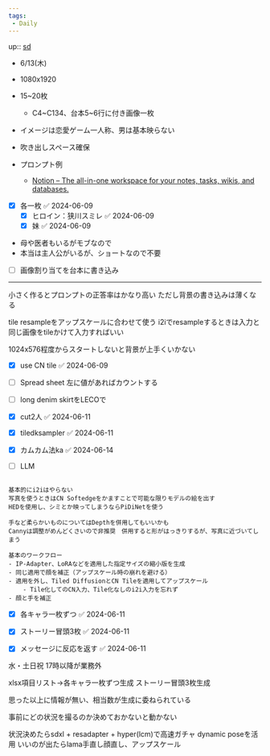 ```yaml
---
tags:
 - Daily
---
```

up:: [sd](../Bar/Stable%20Diffusion.md)

- 6/13(木)
- 1080x1920
- 15~20枚
    - C4~C134、台本5~6行に付き画像一枚

- イメージは恋愛ゲーム一人称、男は基本映らない
- 吹き出しスペース確保

- プロンプト例
    - [Notion – The all-in-one workspace for your notes, tasks, wikis, and databases.](https://coordinated-centipede-773.notion.site/13-4c400efc86e7480ba9ec1d35a9078527)

- [x] 各一枚 ✅ 2024-06-09
    - [x] ヒロイン：狭川スミレ ✅ 2024-06-09
    - [x] 妹 ✅ 2024-06-09
- 母や医者もいるがモブなので
- 本当は主人公がいるが、ショートなので不要

- [ ] 画像割り当てを台本に書き込み


---

小さく作るとプロンプトの正答率はかなり高い
ただし背景の書き込みは薄くなる

tile resampleをアップスケールに合わせて使う
i2iでresampleするときは入力と同じ画像をtileかけて入力すればいい

1024x576程度からスタートしないと背景が上手くいかない


- [x] use CN tile ✅ 2024-06-09

- [ ] Spread sheet 左に値があればカウントする
- [ ] long denim skirtをLECOで
- [x] cut2人 ✅ 2024-06-11
- [x] tiledksampler ✅ 2024-06-11
- [x] カムカム法ka ✅ 2024-06-14
- [ ] LLM

```

基本的にi2iはやらない
写真を使うときはCN Softedgeをかますことで可能な限りモデルの絵を出す
HEDを使用し、シミとか映ってしまうならPiDiNetを使う

手など柔らかいものについてはDepthを併用してもいいかも
Cannyは調整がめんどくさいので非推奨　併用すると形がはっきりするが、写真に近づいてしまう

基本のワークフロー
- IP-Adapter、LoRAなどを適用した指定サイズの縮小版を生成
- 同じ適用で顔を補正（アップスケール時の崩れを避ける）
- 適用を外し、Tiled DiffusionとCN Tileを適用してアップスケール
    - Tile化してのCN入力、Tile化なしのi2i入力を忘れず
- 顔と手を補正
```


- [x] 各キャラ一枚ずつ ✅ 2024-06-11
- [x] ストーリー冒頭3枚 ✅ 2024-06-11

- [x] メッセージに反応を返す ✅ 2024-06-11

水・土日祝
17時以降が業務外


xlsx項目リスト→各キャラ一枚ずつ生成
ストーリー冒頭3枚生成

思った以上に情報が無い、相当数が生成に委ねられている


事前にどの状況を撮るのか決めておかないと動かない

状況決めたらsdxl + resadapter + hyper(lcm)で高速ガチャ
dynamic poseを活用
いいのが出たらlama手直し顔直し、アップスケール
